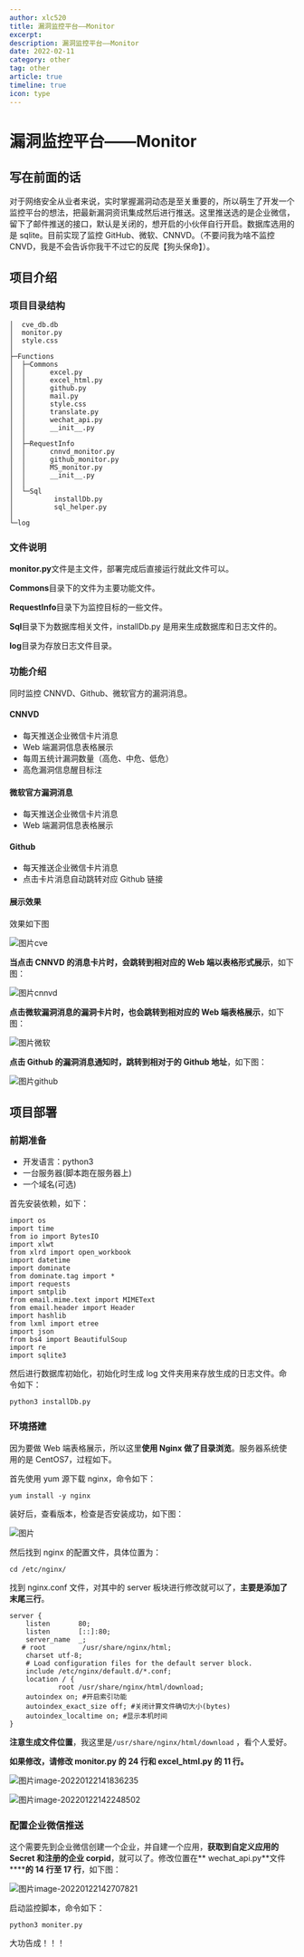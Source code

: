 ```yaml
---
author: xlc520
title: 漏洞监控平台——Monitor
excerpt: 
description: 漏洞监控平台——Monitor
date: 2022-02-11
category: other
tag: other
article: true
timeline: true
icon: type
---
```


# 漏洞监控平台——Monitor

## **写在前面的话**

对于网络安全从业者来说，实时掌握漏洞动态是至关重要的，所以萌生了开发一个监控平台的想法，把最新漏洞资讯集成然后进行推送。这里推送选的是企业微信，留下了邮件推送的接口，默认是关闭的，想开启的小伙伴自行开启。数据库选用的是
sqlite。目前实现了监控 GitHub、微软、CNNVD。（不要问我为啥不监控 CNVD，我是不会告诉你我干不过它的反爬【狗头保命】）。

## **项目介绍**

### 项目目录结构

```plain
│  cve_db.db
│  monitor.py
│  style.css
│
├─Functions
│  ├─Commons
│  │      excel.py
│  │      excel_html.py
│  │      github.py
│  │      mail.py
│  │      style.css
│  │      translate.py
│  │      wechat_api.py
│  │      __init__.py
│  │
│  ├─RequestInfo
│  │      cnnvd_monitor.py
│  │      github_monitor.py
│  │      MS_monitor.py
│  │      __init__.py
│  │
│  └─Sql
│          installDb.py
│          sql_helper.py
│
└─log
```

### 文件说明

**monitor.py**文件是主文件，部署完成后直接运行就此文件可以。

**Commons**目录下的文件为主要功能文件。

**RequestInfo**目录下为监控目标的一些文件。

**Sql**目录下为数据库相关文件，installDb.py 是用来生成数据库和日志文件的。

**log**目录为存放日志文件目录。

### 功能介绍

同时监控 CNNVD、Github、微软官方的漏洞消息。

#### CNNVD

- 每天推送企业微信卡片消息
- Web 端漏洞信息表格展示
- 每周五统计漏洞数量（高危、中危、低危）
- 高危漏洞信息醒目标注

#### 微软官方漏洞消息

- 每天推送企业微信卡片消息
- Web 端漏洞信息表格展示

#### Github

- 每天推送企业微信卡片消息
- 点击卡片消息自动跳转对应 Github 链接

#### 展示效果

效果如下图

![图片](https://bitbucket.org/xlc520/blogasset/raw/main/images2/640-164346328639935.webp)cve

**当点击 CNNVD 的消息卡片时，会跳转到相对应的 Web 端以表格形式展示**，如下图：

![图片](https://bitbucket.org/xlc520/blogasset/raw/main/images2/640-164346328639936.webp)cnnvd

**点击微软漏洞消息的漏洞卡片时，也会跳转到相对应的 Web 端表格展示**，如下图：

![图片](https://bitbucket.org/xlc520/blogasset/raw/main/images2/640-164346328639937.webp)微软

**点击 Github 的漏洞消息通知时，跳转到相对于的 Github 地址**，如下图：

![图片](https://bitbucket.org/xlc520/blogasset/raw/main/images2/640-164346328639938.webp)github

## **项目部署**

### 前期准备

- 开发语言：python3
- 一台服务器(脚本跑在服务器上)
- 一个域名(可选)

首先安装依赖，如下：

```plain
import os
import time
from io import BytesIO
import xlwt
from xlrd import open_workbook
import datetime
import dominate
from dominate.tag import *
import requests
import smtplib
from email.mime.text import MIMEText
from email.header import Header
import hashlib
from lxml import etree
import json
from bs4 import BeautifulSoup
import re
import sqlite3
```

然后进行数据库初始化，初始化时生成 log 文件夹用来存放生成的日志文件。命令如下：

```plain
python3 installDb.py
```

### 环境搭建

因为要做 Web 端表格展示，所以这里**使用 Nginx 做了目录浏览**。服务器系统使用的是 CentOS7，过程如下。

首先使用 yum 源下载 nginx，命令如下：

```plain
yum install -y nginx
```

装好后，查看版本，检查是否安装成功，如下图：

![图片](https://bitbucket.org/xlc520/blogasset/raw/main/images2/640-164346328639939.webp)

然后找到 nginx 的配置文件，具体位置为：

```plain
cd /etc/nginx/
```

找到 nginx.conf 文件，对其中的 server 板块进行修改就可以了，**主要是添加了末尾三行**。

```plain
server {
    listen       80;
    listen       [::]:80;
    server_name  _;
   # root         /usr/share/nginx/html;
    charset utf-8;
    # Load configuration files for the default server block.
    include /etc/nginx/default.d/*.conf;
    location / {
            root /usr/share/nginx/html/download;
    autoindex on; #开启索引功能
    autoindex_exact_size off; #关闭计算文件确切大小(bytes)
    autoindex_localtime on; #显示本机时间
}
```

**注意生成文件位置**，我这里是`/usr/share/nginx/html/download` ，看个人爱好。

**如果修改，请修改 monitor.py 的 24 行和 excel_html.py 的 11 行。**

![图片](https://bitbucket.org/xlc520/blogasset/raw/main/images2/640-164346328640040.webp)image-20220122141836235

![图片](https://bitbucket.org/xlc520/blogasset/raw/main/images2/640-164346328640041.webp)image-20220122142248502

### 配置企业微信推送

这个需要先到企业微信创建一个企业，并自建一个应用，**获取到自定义应用的 Secret 和注册的企业 corpid**，就可以了。修改位置在**
wechat_api.py\**文件\******的 14 行至 17 行**，如下图：

![图片](https://bitbucket.org/xlc520/blogasset/raw/main/images2/640-164346328640042.webp)image-20220122142707821

启动监控脚本，命令如下：

```plain
python3 moniter.py
```

大功告成！！！
